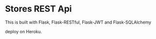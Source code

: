 # Stores REST Api

This is built with Flask, Flask-RESTful, Flask-JWT and Flask-SQLAlchemy

deploy on Heroku.